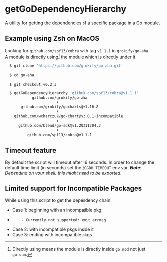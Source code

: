 getGoDependencyHierarchy
========================
A utility for getting the dependencies of a specific package in a Go module.

Example using Zsh on MacOS
--------------------------
Looking for `github.com/spf13/cobra` with tag `v1.1.1` in `grokify/go-aha`.  
A module is directly using[^1] the module which is directly under it.
```sh
  $ git clone 'https://github.com/grokify/go-aha.git'
 
  $ cd go-aha
 
  $ git checkout v0.2.3

  $ getGoDependencyHierarchy 'github.com/spf13/cobra@v1.1.1'
            github.com/grokify/go-aha
                       ⬇
       github.com/grokify/gocharts@v1.16.8
                       ⬇
    github.com/wcharczuk/go-chart@v2.0.1+incompatible
                       ⬇
      github.com/blend/go-sdk@v1.20211204.3
                       ⬇
          github.com/spf13/cobra@v1.1.1
```
[^1]: Directly using means the module is directly inside `go.mod` not just `go.sum`.

Timeout feature
---------------
By default the script will timeout after 16 seconds.  In order to change the default time limit (in seconds) set the `$GGDH_TIMEOUT` env var.
___Note___: _Depending on your shell, this might need to be exported_.

Limited support for Incompatible Packages
-----------------------------------------
While using this script to get the dependency chain:
 - Case 1: beginning with an incompatible pkg:
 -         - Currently not supported: emit errmsg
 - Case 2: with incompatible pkgs inside it
 - Case 3: ending with incompatible pkgs
